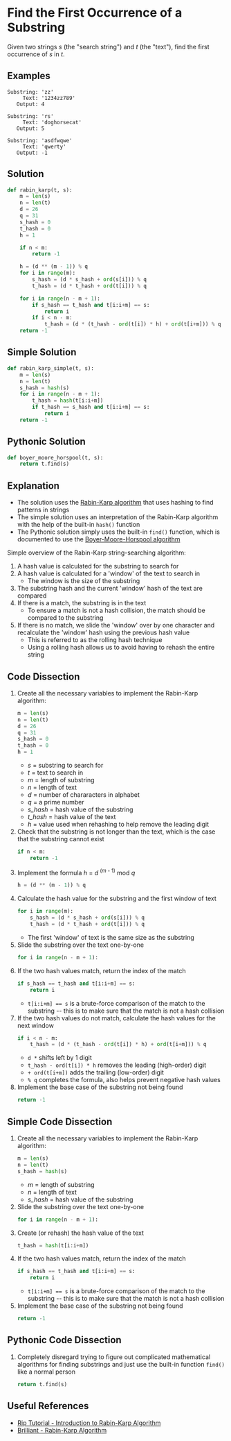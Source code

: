 # Find the First Occurrence of a Substring
Given two strings _s_ (the "search string") and _t_ (the "text"), find the first occurrence of _s_ in _t_.
  
## Examples
```
Substring: 'zz'
     Text: '1234zz789'
   Output: 4

Substring: 'rs'
     Text: 'doghorsecat'
   Output: 5

Substring: 'asdfwqwe'
     Text: 'qwerty'
   Output: -1
```
  
## Solution
```python
def rabin_karp(t, s):
    m = len(s)
    n = len(t)
    d = 26
    q = 31
    s_hash = 0
    t_hash = 0
    h = 1

    if n < m:
        return -1

    h = (d ** (m - 1)) % q
    for i in range(m):
        s_hash = (d * s_hash + ord(s[i])) % q
        t_hash = (d * t_hash + ord(t[i])) % q

    for i in range(n - m + 1):
        if s_hash == t_hash and t[i:i+m] == s:
            return i
        if i < n - m:
            t_hash = (d * (t_hash - ord(t[i]) * h) + ord(t[i+m])) % q
    return -1
```
  
## Simple Solution
```python
def rabin_karp_simple(t, s):
    m = len(s)
    n = len(t)
    s_hash = hash(s)
    for i in range(n - m + 1):
        t_hash = hash(t[i:i+m])
        if t_hash == s_hash and t[i:i+m] == s:
            return i
    return -1
```
  
## Pythonic Solution
```python
def boyer_moore_horspool(t, s):
    return t.find(s)
```
  
## Explanation
* The solution uses the [Rabin-Karp algorithm](https://en.wikipedia.org/wiki/Rabin%E2%80%93Karp_algorithm) that uses hashing to find patterns in strings
* The simple solution uses an interpretation of the Rabin-Karp algorithm with the help of the built-in ```hash()``` function
* The Pythonic solution simply uses the built-in ```find()``` function, which is documented to use the [Boyer-Moore-Horspool algorithm](https://en.wikipedia.org/wiki/Boyer%E2%80%93Moore%E2%80%93Horspool_algorithm)
  
Simple overview of the Rabin-Karp string-searching algorithm:
1. A hash value is calculated for the substring to search for
2. A hash value is calculated for a 'window' of the text to search in
    * The window is the size of the substring
3. The substring hash and the current 'window' hash of the text are compared
4. If there is a match, the substring is in the text
    * To ensure a match is not a hash collision, the match should be compared to the substring
5. If there is no match, we slide the 'window' over by one character and recalculate the 'window' hash using the previous hash value
    * This is referred to as the rolling hash technique
    * Using a rolling hash allows us to avoid having to rehash the entire string
  
## Code Dissection
1. Create all the necessary variables to implement the Rabin-Karp algorithm:
    ```python
    m = len(s)
    n = len(t)
    d = 26
    q = 31
    s_hash = 0
    t_hash = 0
    h = 1
    ```
    * _s_ = substring to search for
    * _t_ = text to search in
    * _m_ = length of substring
    * _n_ = length of text
    * _d_ = number of chararacters in alphabet
    * _q_ = a prime number
    * *s_hash* = hash value of the substring
    * *t_hash* = hash value of the text
    * _h_ = value used when rehashing to help remove the leading digit
2. Check that the substring is not longer than the text, which is the case that the substring cannot exist
    ```python
    if n < m:
        return -1
    ```
3. Implement the formula _h_ = _d_ <sup>(_m_ - 1)</sup> mod _q_
    ```python
    h = (d ** (m - 1)) % q
    ```
4. Calculate the hash value for the substring and the first window of text
    ```python
    for i in range(m):
        s_hash = (d * s_hash + ord(s[i])) % q
        t_hash = (d * t_hash + ord(t[i])) % q
    ```
    * The first 'window' of text is the same size as the substring
5. Slide the substring over the text one-by-one
    ```python
    for i in range(n - m + 1):
    ```
6. If the two hash values match, return the index of the match
    ```python
    if s_hash == t_hash and t[i:i+m] == s:
        return i
    ```
    * ```t[i:i+m] == s``` is a brute-force comparison of the match to the substring -- this is to make sure that the match is not a hash collision
7. If the two hash values do not match, calculate the hash values for the next window
    ```python
    if i < n - m:
        t_hash = (d * (t_hash - ord(t[i]) * h) + ord(t[i+m])) % q
    ```
    * ```d *``` shifts left by 1 digit
    * ```t_hash - ord(t[i]) * h``` removes the leading (high-order) digit
    * ```+ ord(t[i+m])``` adds the trailing (low-order) digit
    * ```% q``` completes the formula, also helps prevent negative hash values
8. Implement the base case of the substring not being found
    ```python
    return -1
    ```
  
## Simple Code Dissection
1. Create all the necessary variables to implement the Rabin-Karp algorithm:
    ```python
    m = len(s)
    n = len(t)
    s_hash = hash(s)
    ```
    * _m_ = length of substring
    * _n_ = length of text
    * *s_hash* = hash value of the substring
2. Slide the substring over the text one-by-one
    ```python
    for i in range(n - m + 1):
    ```
3. Create (or rehash) the hash value of the text
    ```python
    t_hash = hash(t[i:i+m])
    ```
4. If the two hash values match, return the index of the match
    ```python
    if s_hash == t_hash and t[i:i+m] == s:
        return i
    ```
    * ```t[i:i+m] == s``` is a brute-force comparison of the match to the substring -- this is to make sure that the match is not a hash collision
5. Implement the base case of the substring not being found
    ```python
    return -1
    ```
  
## Pythonic Code Dissection
1. Completely disregard trying to figure out complicated mathematical algorithms for finding substrings and just use the built-in function ```find()``` like a normal person
    ```python
    return t.find(s)
    ```
  
## Useful References
* [Rip Tutorial - Introduction to Rabin-Karp Algorithm](https://riptutorial.com/algorithm/example/24653/introduction-to-rabin-karp-algorithm)
* [Brilliant - Rabin-Karp Algorithm](https://brilliant.org/wiki/rabin-karp-algorithm/)